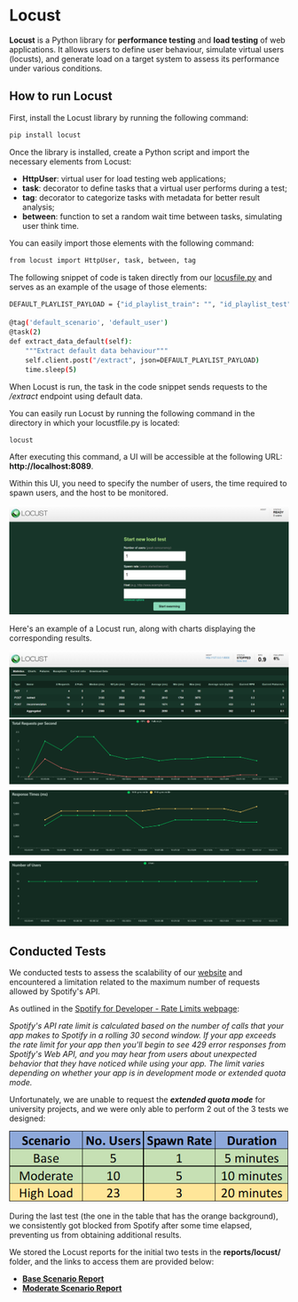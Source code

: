 # Locust

**Locust** is a Python library for **performance testing** and **load testing** of web applications. It allows users to define user behaviour, simulate virtual users (locusts), and generate load on a target system to assess its performance under various conditions.

## How to run Locust

First, install the Locust library by running the following command:

```bash
pip install locust
```

Once the library is installed, create a Python script and import the necessary elements from Locust:

- **HttpUser**: virtual user for load testing web applications;
- **task**: decorator to define tasks that a virtual user performs during a test;
- **tag**: decorator to categorize tasks with metadata for better result analysis;
- **between**: function to set a random wait time between tasks, simulating user think time.

You can easily import those elements with the following command:

```bash
from locust import HttpUser, task, between, tag
```

The following snippet of code is taken directly from our [locusfile.py](locustfile.py) and serves as an example of the usage of those elements:

```bash
DEFAULT_PLAYLIST_PAYLOAD = {"id_playlist_train": "", "id_playlist_test": ""}

@tag('default_scenario', 'default_user')
@task(2)
def extract_data_default(self):
    """Extract default data behaviour"""
    self.client.post("/extract", json=DEFAULT_PLAYLIST_PAYLOAD)
    time.sleep(5)
```

When Locust is run, the task in the code snippet sends requests to the _/extract_ endpoint using default data.

You can easily run Locust by running the following command in the directory in which your locustfile.py is located:

```bash
locust
```

After executing this command, a UI will be accessible at the following URL: **http://localhost:8089**.

Within this UI, you need to specify the number of users, the time required to spawn users, and the host to be monitored.

![plot](/figures/locust_settings_ui.png?raw=true)

Here's an example of a Locust run, along with charts displaying the corresponding results.

![plot](/figures/locust_ui_example.png?raw=true)
![plot](/figures/locust_run_example.png?raw=true)

## Conducted Tests

We conducted tests to assess the scalability of our [website](https://stagingmusicexpress.azurewebsites.net) and encountered a limitation related to the maximum number of requests allowed by Spotify's API.

As outlined in the [Spotify for Developer - Rate Limits webpage](https://developer.spotify.com/documentation/web-api/concepts/rate-limits):

_Spotify's API rate limit is calculated based on the number of calls that your app makes to Spotify in a rolling 30 second window. If your app exceeds the rate limit for your app then you'll begin to see 429 error responses from Spotify's Web API, and you may hear from users about unexpected behavior that they have noticed while using your app. The limit varies depending on whether your app is in development mode or extended quota mode._

Unfortunately, we are unable to request the **_extended quota mode_** for university projects, and we were only able to perform 2 out of the 3 tests we designed:

![plot](/figures/locust_tests_table.png?raw=true)

During the last test (the one in the table that has the orange background), we consistently got blocked from Spotify after some time elapsed, preventing us from obtaining additional results.

We stored the Locust reports for the initial two tests in the **reports/locust/** folder, and the links to access them are provided below:

- **[Base Scenario Report](../../reports/locust/base_scenario_report.html)**
- **[Moderate Scenario Report](../../reports/locust/moderate_scenario_report.html)**
